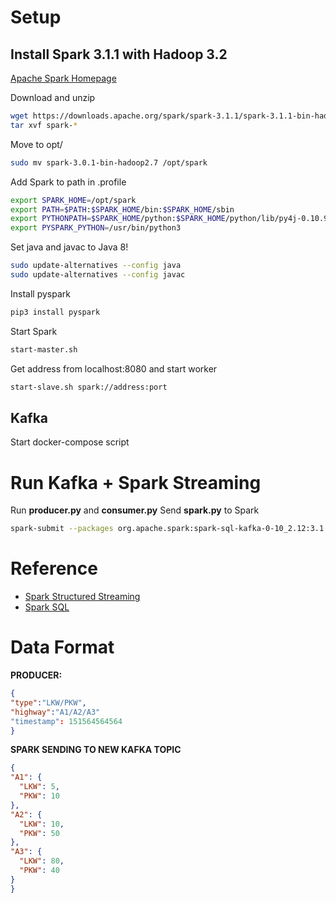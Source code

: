 # Setup

## Install Spark 3.1.1 with Hadoop 3.2
[Apache Spark Homepage](https://www.apache.org/dyn/closer.lua/spark/spark-3.1.1/spark-3.1.1-bin-hadoop3.2.tgz)

Download and unzip
```bash
wget https://downloads.apache.org/spark/spark-3.1.1/spark-3.1.1-bin-hadoop3.2.tgz
tar xvf spark-*
```
Move to opt/
```bash
sudo mv spark-3.0.1-bin-hadoop2.7 /opt/spark
```
Add Spark to path in .profile
```bash
export SPARK_HOME=/opt/spark
export PATH=$PATH:$SPARK_HOME/bin:$SPARK_HOME/sbin
export PYTHONPATH=$SPARK_HOME/python:$SPARK_HOME/python/lib/py4j-0.10.9-src.zip:$PYTHONPATH
export PYSPARK_PYTHON=/usr/bin/python3
```

Set java and javac to Java 8!
```bash
sudo update-alternatives --config java
sudo update-alternatives --config javac
```

Install pyspark
```bash
pip3 install pyspark
```

Start Spark
```bash
start-master.sh
```

Get address from localhost:8080 and start worker
```bash
start-slave.sh spark://address:port
```

## Kafka
Start docker-compose script


# Run Kafka + Spark Streaming

Run **producer.py** and **consumer.py**
Send **spark.py** to Spark
```bash
spark-submit --packages org.apache.spark:spark-sql-kafka-0-10_2.12:3.1.1 spark.py
```

# Reference
- [Spark Structured Streaming](https://spark.apache.org/docs/2.1.3/structured-streaming-programming-guide.html)
- [Spark SQL](https://spark.apache.org/docs/2.1.3/sql-programming-guide.html)

# Data Format
**PRODUCER:**
``` json
{
"type":"LKW/PKW",
"highway":"A1/A2/A3"
"timestamp": 151564564564
}
```

**SPARK SENDING TO NEW KAFKA TOPIC**
``` json
{
"A1": {
  "LKW": 5,
  "PKW": 10
},
"A2": {
  "LKW": 10,
  "PKW": 50
},
"A3": {
  "LKW": 80,
  "PKW": 40
}
}
```


